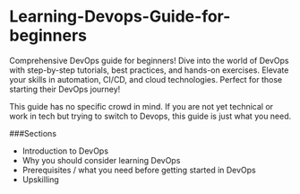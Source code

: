 # Learning-Devops-Guide-for-beginners

Comprehensive DevOps guide for beginners! Dive into the world of DevOps with step-by-step tutorials, best practices, and hands-on exercises. Elevate your skills in automation, CI/CD, and cloud technologies. Perfect for those starting their DevOps journey! 

This guide has no specific crowd in mind. If you are not yet technical or work in tech but trying to switch to Devops, this guide is just what you need. 

###Sections
- Introduction to DevOps
- Why you should consider learning DevOps
- Prerequisites / what you need before getting started in DevOps
- Upskilling
